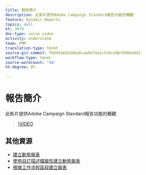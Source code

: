 ```yaml
---
title: 報告簡介
description: 此影片提供Adobe Campaign Standard報告功能的概觀
feature: Dynamic Reports
topics: null
kt: 3974
doc-type: value video
activity: understand
team: PMM
translation-type: tm+mt
source-git-commit: f0d95ab02496a9caa6b79a2c536ce9b7090da943
workflow-type: tm+mt
source-wordcount: '54'
ht-degree: 0%

---
```



# 報告簡介

此影片提供Adobe Campaign Standard報告功能的概觀

>[!VIDEO](https://video.tv.adobe.com/v/29461?quality=12)

## 其他資源

* [建立動態報表](/help/reporting/creating-a-dynamic-report.md)
* [使用自訂描述檔屬性建立動態報表](/help/reporting/custom-profile-attributes-dynamic-reports.md)
* [根據工作流程區段建立報表](/help/reporting/report-on-workflow-segments.md)
